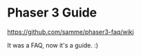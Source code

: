 Phaser 3 Guide
==============

<https://github.com/samme/phaser3-faq/wiki>

It was a FAQ, now it's a guide. :)
